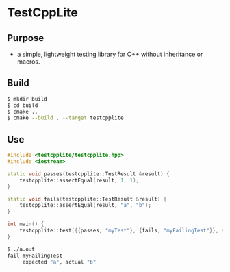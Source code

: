 # TestCppLite
## Purpose
* a simple, lightweight testing library for C++ without inheritance or macros.
## Build
```bash
$ mkdir build
$ cd build
$ cmake ..
$ cmake --build . --target testcpplite
```
## Use
```c++
#include <testcpplite/testcpplite.hpp>
#include <iostream>

static void passes(testcpplite::TestResult &result) {
    testcpplite::assertEqual(result, 1, 1);
}

static void fails(testcpplite::TestResult &result) {
    testcpplite::assertEqual(result, "a", "b");
}

int main() {
    testcpplite::test({{passes, "myTest"}, {fails, "myFailingTest"}}, std::cout);
}
```

```bash
$ ./a.out
fail myFailingTest
     expected "a", actual "b"
```